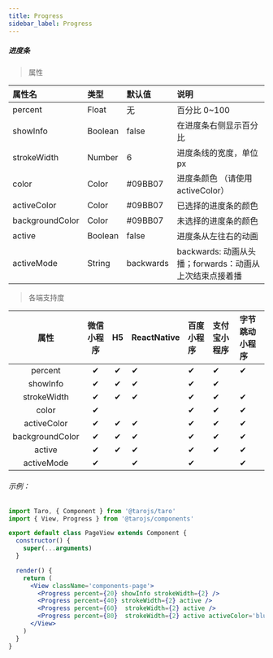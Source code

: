 ```yaml
---
title: Progress
sidebar_label: Progress
---
```


##### 进度条


> 属性

| 属性名 | 类型 | 默认值 | 说明 |
| :- | :- | :- | :- |
| percent    | Float   | 无 | 百分比 0~100 |
| showInfo  | Boolean | false | 在进度条右侧显示百分比 |
| strokeWidth | Number  | 6 | 进度条线的宽度，单位 px |
| color | Color   | #09BB07 | 进度条颜色 （请使用 activeColor）|
| activeColor | Color   | #09BB07 | 已选择的进度条的颜色 |
|backgroundColor | Color   | #09BB07 | 未选择的进度条的颜色 |
| active | Boolean | false     | 进度条从左往右的动画 |
|activeMode | String  | backwards | backwards: 动画从头播；forwards：动画从上次结束点接着播 |

>各端支持度

| 属性 | 微信小程序 | H5 | ReactNative | 百度小程序 | 支付宝小程序 | 字节跳动小程序 |
| :-: | :-: | :-: | :- | :- | :- | :- |
| percent | ✔ | ✔ |  ✔| ✔ | ✔ | ✔ |
| showInfo | ✔ | ✔ | ✔ | ✔ | ✔ |  |
| strokeWidth | ✔ | ✔ | ✔ | ✔ | ✔ | ✔ |
| color | ✔ |  |  | ✔ | ✔ | ✔ |
| activeColor | ✔ | ✔ | ✔ | ✔ | ✔ | ✔ |
| backgroundColor | ✔ | ✔ | ✔ | ✔ | ✔ | ✔ |
| active | ✔ | ✔ | ✔ | ✔ | ✔ | ✔ |
| activeMode | ✔ |  | ✔ | ✔ |  | ✔ |


###### 示例：
```jsx
import Taro, { Component } from '@tarojs/taro'
import { View, Progress } from '@tarojs/components'

export default class PageView extends Component {
  constructor() {
    super(...arguments)
  }

  render() {
    return (
      <View className='components-page'>
        <Progress percent={20} showInfo strokeWidth={2} />
        <Progress percent={40} strokeWidth={2} active />
        <Progress percent={60}  strokeWidth={2} active />
        <Progress percent={80}  strokeWidth={2} active activeColor='blue' />
      </View>
    )
  }
}
